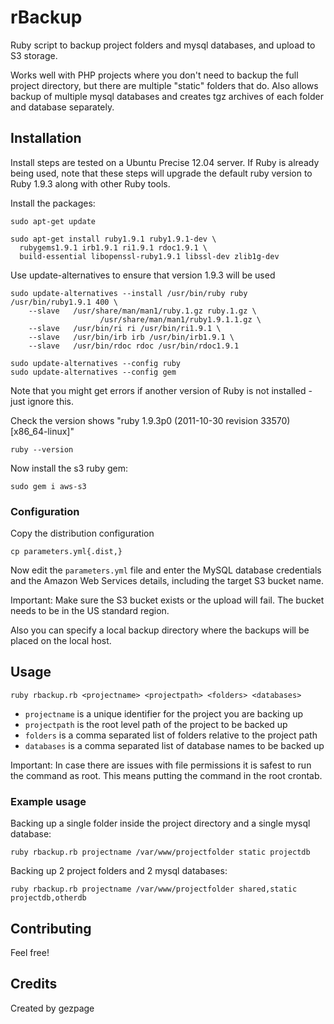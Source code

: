 # rBackup

Ruby script to backup project folders and mysql databases, and upload to S3 storage. 

Works well with PHP projects where you don't need to backup the full
project directory, but there are multiple "static" folders that do. Also
allows backup of multiple mysql databases and creates tgz archives of
each folder and database separately.

## Installation

Install steps are tested on a Ubuntu Precise 12.04 server. If Ruby is already being used, note that these steps will upgrade the default ruby version to Ruby 1.9.3 along with other Ruby tools.

Install the packages:

    sudo apt-get update

    sudo apt-get install ruby1.9.1 ruby1.9.1-dev \
      rubygems1.9.1 irb1.9.1 ri1.9.1 rdoc1.9.1 \
      build-essential libopenssl-ruby1.9.1 libssl-dev zlib1g-dev

Use update-alternatives to ensure that version 1.9.3 will be used

    sudo update-alternatives --install /usr/bin/ruby ruby /usr/bin/ruby1.9.1 400 \
        --slave   /usr/share/man/man1/ruby.1.gz ruby.1.gz \
                        /usr/share/man/man1/ruby1.9.1.1.gz \
        --slave   /usr/bin/ri ri /usr/bin/ri1.9.1 \
        --slave   /usr/bin/irb irb /usr/bin/irb1.9.1 \
        --slave   /usr/bin/rdoc rdoc /usr/bin/rdoc1.9.1

    sudo update-alternatives --config ruby
    sudo update-alternatives --config gem

Note that you might get errors if another version of Ruby is not installed - just ignore this.

Check the version shows "ruby 1.9.3p0 (2011-10-30 revision 33570) [x86_64-linux]"

    ruby --version

Now install the s3 ruby gem:

    sudo gem i aws-s3

### Configuration

Copy the distribution configuration

    cp parameters.yml{.dist,}

Now edit the `parameters.yml` file and enter the MySQL database 
credentials and the Amazon Web Services details, including the target S3 bucket name.

Important: Make sure the S3 bucket exists or the upload will fail. The
bucket needs to be in the US standard region.

Also you can specify a local backup directory where the backups will be
placed on the local host.

## Usage

    ruby rbackup.rb <projectname> <projectpath> <folders> <databases>

* `projectname` is a unique identifier for the project you are backing up
* `projectpath` is the root level path of the project to be backed up
* `folders` is a comma separated list of folders relative to the project
  path
* `databases` is a comma separated list of database names to be backed up

Important: In case there are issues with file permissions it is safest
to run the command as root. This means putting the command in the root
crontab.

### Example usage

Backing up a single folder inside the project directory and a single
mysql database:

    ruby rbackup.rb projectname /var/www/projectfolder static projectdb

Backing up 2 project folders and 2 mysql databases:

    ruby rbackup.rb projectname /var/www/projectfolder shared,static projectdb,otherdb

## Contributing

Feel free!

## Credits

Created by gezpage
